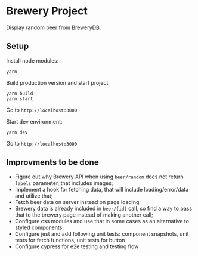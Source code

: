 # Brewery Project

Display random beer from [BreweryDB](https://www.brewerydb.com/developers). 

## Setup

Install node modules:
```
yarn 
```

Build production version and start project:
```
yarn build
yarn start
```
Go to `http://localhost:3000`

Start dev environment:
```
yarn dev
```
Go to `http://localhost:3000`

## Improvments to be done

* Figure out why Brewery API when using `beer/random` does not return `labels` parameter, that includes images;
* Implement a hook for fetching data, that will include loading/error/data and utilize that;
* Fetch beer data on server instead on page loading;
* Brewery data is already included in `beer/{id}` call, so find a way to pass that to the brewery page instead of making another call;
* Configure css modules and use that in some cases as an alternative to styled components;
* Configure jest and add following unit tests: component snapshots, unit tests for fetch functions, unit tests for button
* Configure cypress for e2e testing and testing flow
